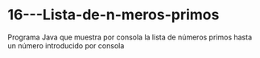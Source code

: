 # 16---Lista-de-n-meros-primos
Programa Java que muestra por consola la lista de números primos hasta un número introducido por consola
